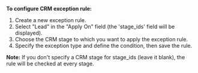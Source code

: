 **To configure CRM exception rule:**

1.  Create a new exception rule.
2.  Select "Lead" in the "Apply On" field (the 'stage_ids' field will be
    displayed).
3.  Choose the CRM stage to which you want to apply the exception rule.
4.  Specify the exception type and define the condition, then save the
    rule.

**Note:** If you don't specify a CRM stage for stage_ids (leave it
blank), the rule will be checked at every stage.
